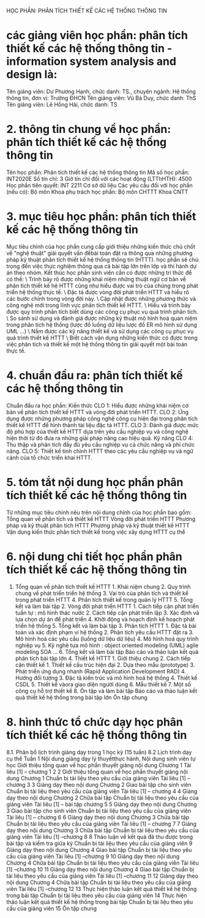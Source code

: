 HỌC PHẦN: PHÂN TÍCH THIẾT KẾ CÁC HỆ THỐNG THÔNG TIN
# các giảng viên học phần: phân tích thiết kế các hệ thống thông tin - information system analysis and design là: 
Tên giảng viên: Dư Phương Hạnh, chức danh: TS., chuyên ngành: Hệ thống thông tin, đơn vị: Trường ĐHCN
Tên giảng viên: Vũ Bá Duy, chức danh: ThS
Tên giảng viên: Lê Hồng Hải, chức danh: TS
# 2. thông tin chung về học phần: phân tích thiết kế các hệ thống thông tin 
Tên học phần: Phân tích thiết kế các hệ thống thông tin Mã số học phần: INT2020E Số tín chỉ: 3 Giờ tín chỉ đối với các hoạt động (LTThHTH): 4500 Học phần tiên quyết: INT 2211 Cơ sở dữ liệu Các yêu cầu đối với học phần (nếu có): Bộ môn Khoa phụ trách học phần: Bộ môn CHTTT Khoa CNTT
# 3. mục tiêu học phần: phân tích thiết kế các hệ thống thông tin
Mục tiêu chính của học phần cung cấp giới thiệu những kiến thức chủ chốt về "nghệ thuật" giải quyết vấn đềbài toán đặt ra thông qua những phương pháp kỹ thuật phân tích thiết kế hệ thống thông tin (HTTT). học phần sẽ chú trọng đến việc thực nghiệm thông qua cả bài tập lớn trên lớp và thi hành dự án theo nhóm. Kết thúc học phần sinh viên cần có được những tri thức để có thể: \ Trình bày rõ được những khái niệm những thuật ngữ cơ bản về phân tích thiết kế hệ HTTT cũng như hiểu được vai trò của chúng trong phát triển hệ thống thực tế. \ Đặc tả được vòng đời phát triển HTTT và hiểu rõ các bước chính trong vòng đời này. \ Cập nhật được những phương thức và công nghệ mới trong lĩnh vực phân tích thiết kế HTTT. \ Hiểu và trình bày được quy trình phân tích biết dùng các công cụ phục vụ quá trình phân tích. \ So sánh sử dụng và đánh giá được những kỹ thuật mô hình hoá quan niệm trong phân tích hệ thống (lược đồ luồng dữ liệu lược đồ ER mô hình sử dụng UML ...) \ Nắm được các kỹ năng thiết kế và sử dụng các công cụ phục vụ quá trình thiết kế HTTT \ Biết cách vận dụng những kiến thức có được trong việc phân tích và thiết kế một hệ thống thông tin giải quyết một bài toán thực tế.
# 4. chuẩn đầu ra: phân tích thiết kế các hệ thống thông tin 
Chuẩn đầu ra học phần:
Kiến thức CLO 1: Hiểu được những khái niệm cơ bản về phân tích thiết kế HTTT và vòng đời phát triển HTTT.
CLO 2: Ứng dụng được những phương pháp công nghệ công cụ hiện đại trong phân tích thiết kế HTTT để hình thành tài liệu đặc tả HTTT.
CLO 3: Đánh giá được mức độ phù hợp của thiết kế HTTT dựa trên yêu cầu nghiệp vụ và công nghệ hiện thời từ đó đưa ra những giải pháp nâng cao hiệu quả.
Kỹ năng CLO 4: Thu thập và phân tích đầy đủ yêu cầu nghiệp vụ cả chức năng và phi chức năng.
CLO 5: Thiết kế tinh chỉnh HTTT theo các yêu cầu nghiệp vụ và ngữ cảnh của tổ chức triển khai HTTT. 
# 5. tóm tắt nội dung học phần phân tích thiết kế các hệ thống thông tin 
Từ những mục tiêu chính nêu trên nội dung chính của học phần bao gồm: Tổng quan về phân tích và thiết kế HTTT Vòng đời phát triển HTTT Phương pháp và kỹ thuật phân tích HTTT Phương pháp và kỹ thuật thiết kế HTTT Vận dụng kiến thức phân tích thiết kế trong việc xây dựng HTTT cụ thể
# 6. nội dung chi tiết học phần phân tích thiết kế các hệ thống thông tin
1. Tổng quan về phân tích thiết kế HTTT 1. Khái niệm chung 2. Quy trình chung về phát triển triển hệ thống 3. Vai trò của phân tích và thiết kế trong phát triển HTTT 4. Phân tích thiết kế trong quản lý HTTT 5. Tổng kết và làm bài tập 2. Vòng đời phát triển HTTT 1. Cách tiếp cận phát triển tuần tự : mô hình thác nước 2. Cách tiếp cận phát triển lặp 3. Xác định và lựa chọn dự án để phát triển 4. Khởi động và hoạch định kế hoạch phát triển hệ thống 5. Tổng kết và làm bài tập 3. Phân tích HTTT 1. Đặc tả bài toán và xác định phạm vi hệ thống 2. Phân tích yêu cầu HTTT đặt ra 3. Mô hình hoá các yêu cầu (luồng dữ liệu dữ liệu) 4. Mô hình hoá quy trình nghiệp vụ 5. Kỹ nghệ tựa mô hình : object oriented modeling (UML) agile modeling SOA ... 6. Tổng kết và làm bài tập Báo cáo và thảo luận kết quả phân tích bài tập lớn 4. Thiết kế HTTT 1. Giới thiệu chung 2. Cách tiếp cận thiết kế 1. Thiết kế cấu trúc hiện đại 2. Dựa theo mẫu (prototype) 3. Phát triển ứng dụng nhanh (Rapid Application Development RAD) 4. Hướng đối tượng 3. Đặc tả kiến trúc và mô hình hoá hệ thống 4. Thiết kế CSDL 5. Thiết kế vàora giao diện người dùng 6. Mẫu thiết kế 7. Một số công cụ hỗ trợ thiết kế 8. Ôn tập và làm bài tập Báo cáo và thảo luận kết quả thiết kế hệ thống trong bài tập lớn Ôn tập chung 
# 8. hình thức tổ chức dạy học phân tích thiết kế các hệ thống thông tin
8.1. Phân bổ lịch trình giảng dạy trong 1 học kỳ (15 tuần) 
8.2 Lịch trình dạy cụ thể
Tuần 1
Nội dung giảng dạy lý thuyếtthực hành, Nội dung sinh viên tự học
Giới thiệu tổng quan về học phần thuyết giảng nội dung Chương 1
Tài liêu [1] – chương 1 2
2
Giới thiệu tổng quan về học phần thuyết giảng nội dung Chương 1
Chuẩn bị tài liệu theo yêu cầu của giảng viên
Tài liêu [1] – chương 3
3
Giảng dạy theo nội dung Chương 2
Giao bài tập cho sinh viên
Chuẩn bị tài liệu theo yêu cầu của giảng viên
Tài liêu [1] – chương 4
4
Giảng dạy theo nội dung Chương 2
Chữa bài tập
Chuẩn bị tài liệu theo yêu cầu của giảng viên
Tài liêu [1] – bài tập chương 5
5
Giảng dạy theo nội dung Chương 3
Giao bài tập cho sinh viên
Chuẩn bị tài liệu theo yêu cầu của giảng viên
Tài liêu [1] – chương 6 6
Giảng dạy theo nội dung Chương 3
Chữa bài tập
Chuẩn bị tài liệu theo yêu cầu của giảng viên
Tài liêu [1] – chương 7
7
Giảng dạy theo nội dung Chương 3
Chữa bài tập
Chuẩn bị tài liệu theo yêu cầu của giảng viên
Tài liêu [1] –chương 8
8
Thảo luận về kết quả đã thu được trong bài tập và kiểm tra giữa kỳ
Chuẩn bị tài liệu theo yêu cầu của giảng viên
9 Giảng dạy theo nội dung Chương 4
Giao bài tập
Chuẩn bị tài liệu theo yêu cầu của giảng viên
Tài liêu [1] –chương 9
10
Giảng dạy theo nội dung Chương 4
Chữa bài tập
Chuẩn bị tài liệu theo yêu cầu của giảng viên
Tài liêu [1] –chương 10
11
Giảng dạy theo nội dung Chương 4
Giao bài tập
Chuẩn bị tài liệu theo yêu cầu của giảng viên
Tài liêu [1] –chương 11 12
Giảng dạy theo nội dung Chương 4
Chữa bài tập
Chuẩn bị tài liệu theo yêu cầu của giảng viên
Tài liêu [1] –chương 12
13
Thực hiện thảo luận kết quả thiết kế hệ thống trong bài tập
Chuẩn bị tài liệu theo yêu cầu của giảng viên
14
Thực hiện thảo luận kết quả thiết kế hệ thống trong bài tập
Chuẩn bị tài liệu theo yêu cầu của giảng viên
15
Ôn tập chung 
